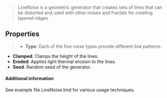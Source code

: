 > LineNoise is a geometric generator that creates sets of lines that can be distorted and used with other noises and fractals for creating layered ridges.

## Properties

> - **Type**: Each of the five noise types provide different line patterns.
- **Clamped**: Clamps the height of the lines.
- **Eroded**: Applies light thermal erosion to the lines.
- **Seed**: Random seed of the generator.

#### Additional information
See example file LineNoise.tmd for various usage techniques.
